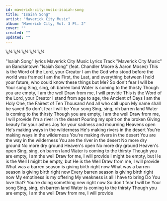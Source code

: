 ```yaml
---
id: maverick-city-music-isaiah-song
title: "Isaiah Song"
artist: "Maverick City Music"
album: "Maverick City, Vol. 3 Pt. 2"
cover: ""
created: ""
updated: ""
---
```


ï¿¼
ï¿¼ ï¿¼ ï¿¼ ï¿¼
 
"Isaiah Song" lyrics
Maverick City Music Lyrics
Track "Maverick City Music"
on Bandsintown
"Isaiah Song"
(feat. Chandler Moore & Aaron Moses)
This is the Word of the Lord, your Creator
I am the God who stood before the world was framed
I am the First, the Last, and everything between
I hold your future, who could know these things but Me?
So don't fear
I will be Your song
Sing, sing, oh barren land
Water is coming to the thirsty
Though you are empty, I am the well
Draw from me, I will provide
This is the Word of the Lord, your Creator
I stand from age to age, the Ancient of Days
I am the Holy One, the Fairest of Ten Thousand
And all who call upon My name shall be saved
So don't fear
I will be Your song
Sing, sing, oh barren land
Water is coming to the thirsty
Though you are empty, I am the well
Draw from me, I will provide
I'm a river in the desert
Pouring my spirit on the broken
Giving beauty for your ashes
Joy for your sadness and mourning
Heavens open
He's making ways in the wilderness
He's making rivers in the desert
You're making ways in the wilderness
You're making rivers in the desert
You are the way in the wilderness
You are the river in the desert
No more dry ground
No more dry ground
Heaven's open
No more dry ground
Heaven's open
Sing, sing, oh barren land
Water is coming to the thirsty
Though you are empty, I am the well
Draw for me, I will provide
I might be empty, but He is the Well
I might be empty, but He is the Well
Draw from me, I will provide
What was a barren season is giving birth right now
What was a barren season is giving birth right now
Every barren season is giving birth right now
My emptiness is my offering
My weakness is all I have to bring
Do You love that?
You're doing something new right now
So don't fear
I will be Your song
Sing, sing, oh barren land
Water is coming to the thirsty
Though you are empty, I am the well
Draw from me, I will provide